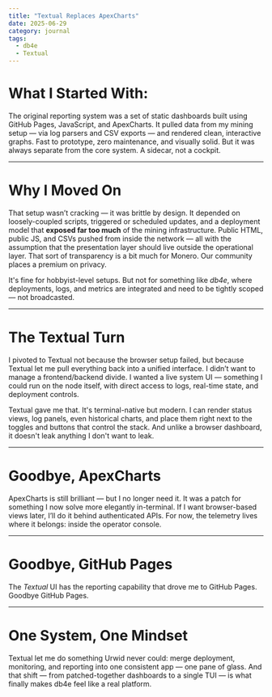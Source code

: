 ```yaml
---
title: "Textual Replaces ApexCharts"
date: 2025-06-29
category: journal
tags: 
  - db4e
  - Textual
---
```


# What I Started With:

The original reporting system was a set of static dashboards built using GitHub Pages, JavaScript, and ApexCharts. It pulled data from my mining setup — via log parsers and CSV exports — and rendered clean, interactive graphs. Fast to prototype, zero maintenance, and visually solid. But it was always separate from the core system. A sidecar, not a cockpit.

---

# Why I Moved On

That setup wasn’t cracking — it was brittle by design. It depended on loosely-coupled scripts, triggered or scheduled updates, and a deployment model that **exposed far too much** of the mining infrastructure. Public HTML, public JS, and CSVs pushed from inside the network — all with the assumption that the presentation layer should live outside the operational layer. That sort of transparency is a bit much for Monero. Our community places a premium on privacy.

It's fine for hobbyist-level setups. But not for something like *db4e*, where deployments, logs, and metrics are integrated and need to be tightly scoped — not broadcasted.

---

# The Textual Turn

I pivoted to Textual not because the browser setup failed, but because Textual let me pull everything back into a unified interface. I didn’t want to manage a frontend/backend divide. I wanted a live system UI — something I could run on the node itself, with direct access to logs, real-time state, and deployment controls.

Textual gave me that. It's terminal-native but modern. I can render status views, log panels, even historical charts, and place them right next to the toggles and buttons that control the stack. And unlike a browser dashboard, it doesn't leak anything I don't want to leak.

---

# Goodbye, ApexCharts

ApexCharts is still brilliant — but I no longer need it. It was a patch for something I now solve more elegantly in-terminal. If I want browser-based views later, I’ll do it behind authenticated APIs. For now, the telemetry lives where it belongs: inside the operator console.

---

# Goodbye, GitHub Pages

The *Textual* UI has the reporting capability that drove me to GitHub Pages. Goodbye GitHub Pages.

---

# One System, One Mindset

Textual let me do something Urwid never could: merge deployment, monitoring, and reporting into one consistent app — one pane of glass. And that shift — from patched-together dashboards to a single TUI — is what finally makes db4e feel like a real platform.
